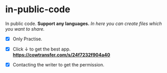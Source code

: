 # in-public-code
In public code. **Support any languages.**
_In here you can create files which you want to share._
- [x] Only Practise.



- [x] Click ↓ to get the best app.
**https://cowtransfer.com/s/24f7232f904a40**
- [x] Contacting the writer to get the permission.
